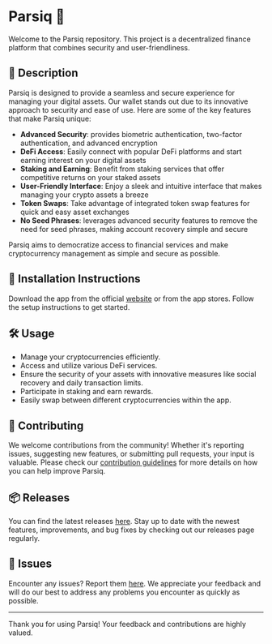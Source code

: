 
# Parsiq 🚀

Welcome to the Parsiq repository. This project is a decentralized finance platform that combines security and user-friendliness.

## 📜 Description

Parsiq is designed to provide a seamless and secure experience for managing your digital assets. Our wallet stands out due to its innovative approach to security and ease of use. Here are some of the key features that make Parsiq unique:

- **Advanced Security**: provides biometric authentication, two-factor authentication, and advanced encryption
- **DeFi Access**: Easily connect with popular DeFi platforms and start earning interest on your digital assets
- **Staking and Earning**: Benefit from staking services that offer competitive returns on your staked assets
- **User-Friendly Interface**: Enjoy a sleek and intuitive interface that makes managing your crypto assets a breeze
- **Token Swaps**: Take advantage of integrated token swap features for quick and easy asset exchanges
- **No Seed Phrases**: leverages advanced security features to remove the need for seed phrases, making account recovery simple and secure

Parsiq aims to democratize access to financial services and make cryptocurrency management as simple and secure as possible.

## 🚀 Installation Instructions

Download the app from the official [website](https://www.example.com) or from the app stores. Follow the setup instructions to get started.

## 🛠️ Usage

- Manage your cryptocurrencies efficiently.
- Access and utilize various DeFi services.
- Ensure the security of your assets with innovative measures like social recovery and daily transaction limits.
- Participate in staking and earn rewards.
- Easily swap between different cryptocurrencies within the app.

## 🤝 Contributing

We welcome contributions from the community! Whether it's reporting issues, suggesting new features, or submitting pull requests, your input is valuable. Please check our [contribution guidelines](../../contributing) for more details on how you can help improve Parsiq.

## 📦 Releases

You can find the latest releases [here](../../releases). Stay up to date with the newest features, improvements, and bug fixes by checking out our releases page regularly.

## 🐛 Issues

Encounter any issues? Report them [here](../../issues). We appreciate your feedback and will do our best to address any problems you encounter as quickly as possible.

---

Thank you for using Parsiq! Your feedback and contributions are highly valued.
